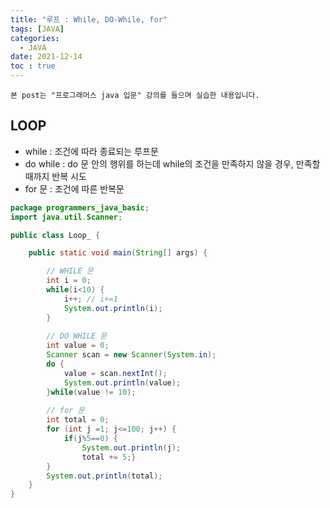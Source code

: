```yaml
---
title: "루프 : While, DO-While, for"
tags: [JAVA]
categories:
  - JAVA
date: 2021-12-14
toc : true
---
```

`본 post는 "프로그래머스 java 입문" 강의를 들으며 실습한 내용입니다.`

## LOOP
- while : 조건에 따라 종료되는 루프문
- do while : do 문 안의 행위를 하는데 while의 조건을 만족하지 않을 경우, 만족할 때까지 반복 시도 
- for 문 : 조건에 따른 반복문

```java
package programmers_java_basic;
import java.util.Scanner;

public class Loop_ {

	public static void main(String[] args) {

		// WHILE 문
		int i = 0;
		while(i<10) {
			i++; // i+=1
			System.out.println(i);
		}
		
		// DO WHILE 문 
		int value = 0;
		Scanner scan = new Scanner(System.in);
		do {
			value = scan.nextInt();
			System.out.println(value);
		}while(value != 10);
		
		// for 문
		int total = 0;
		for (int j =1; j<=100; j++) {
			if(j%5==0) {
				System.out.println(j);
				total += 5;}
		}
		System.out.println(total);
	}
}
```